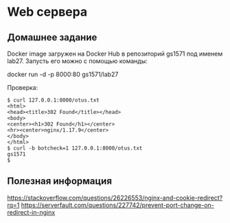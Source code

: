 # Web сервера

## Домашнее задание

Docker image загружен на Docker Hub в репозиторий gs1571 под именем lab27. Запусть его можно с помощью команды:

docker run -d -p 8000:80 gs1571/lab27

Проверка:
```
$ curl 127.0.0.1:8000/otus.txt
<html>
<head><title>302 Found</title></head>
<body>
<center><h1>302 Found</h1></center>
<hr><center>nginx/1.17.9</center>
</body>
</html>
$ curl -b botcheck=1 127.0.0.1:8000/otus.txt
gs1571
$
```

## Полезная информация

https://stackoverflow.com/questions/26226553/nginx-and-cookie-redirect?rq=1
https://serverfault.com/questions/227742/prevent-port-change-on-redirect-in-nginx